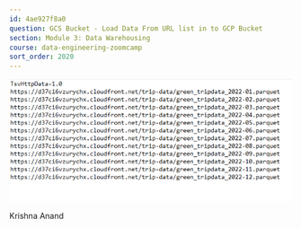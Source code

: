 ```yaml
---
id: 4ae927f8a0
question: GCS Bucket - Load Data From URL list in to GCP Bucket
section: Module 3: Data Warehousing
course: data-engineering-zoomcamp
sort_order: 2020
---
```


![Image](images/data-engineering-zoomcamp/image_d49e30cd.png)

Krishna Anand

